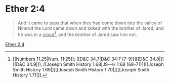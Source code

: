 # Ether 2:4

> And it came to pass that when they had come down into the valley of Nimrod the Lord came down and talked with the brother of Jared; and he was in a <u>cloud</u>[^a], and the brother of Jared saw him not.

[Ether 2:4](https://www.churchofjesuschrist.org/study/scriptures/bofm/ether/2?lang=eng&id=p4#p4)


[^a]: [[Numbers 11.25|Num. 11:25]]; [[D&C 34.7|D&C 34:7 (7–9)]][[D&C 34.8|]][[D&C 34.9|]]; [[Joseph Smith History 1.68|JS—H 1:68 (68–71)]][[Joseph Smith History 1.69|]][[Joseph Smith History 1.70|]][[Joseph Smith History 1.71|]].  

